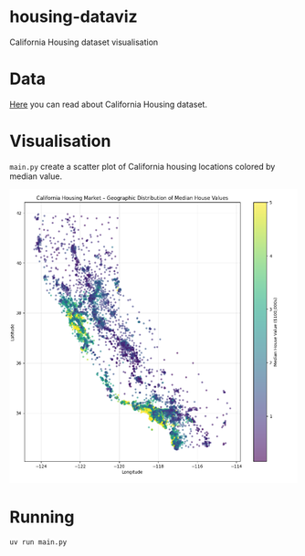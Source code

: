 # housing-dataviz

California Housing dataset visualisation 

# Data
[Here](https://scikit-learn.org/stable/datasets/real_world.html#california-housing-dataset) you can read about California Housing dataset.

# Visualisation
`main.py` create a scatter plot of California housing locations colored by median value. 

![](./assets/Figure_1.png)

# Running
```sh
uv run main.py
```
